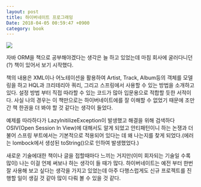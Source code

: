 ```yaml
---
layout: post
title: 하이버네이트 프로그래밍
Date: 2018-04-05 00:59:47 +0900
category: book
---
```


![](http://image.yes24.com/momo/TopCate74/MidCate05/7346554.jpg)  

자바 ORM을 책으로 공부해야겠다는 생각은 늘 하고 있었는데 마침 회사에 굴러다니던(?) 책이 있어서 보기 시작했다.  

책의 내용은 XML이나 어노테이션을 활용하여 Artist, Track, Album등의 객체를 모델링을 하고 HQL과 크리테리아 쿼리, 그리고 스프링에서 사용할 수 있는 방법을 소개하고 있다.
설정 방법 부터 직접 따라할 수 있는 코드가 많아 입문용으로 적합할 듯한 서적이다. 
사실 나의 경우는 이 책만으로는 하이버네이트에를 잘 이해할 수 없었기 때문에 조만간 책 한권을 더 봐야 할 것 같다는 생각이 들었다.

예제를 따라하다가 LazyInitilizeException이 발생했고 해결을 위해 검색하다 OSIV(Open Session In View)에 대해서도 알게 되었고 안티패턴이니 하는 논쟁과 더불어
스프링 부트에서는 기본적으로 적용되어 있다는 데 왜 나는지를 찾게 되었다.(에러는 lombock에서 생성된 toString()으로 인하여 발생했었다.)

새로운 기술에대한 책이나 글을 접할때마다 느끼는 거지만(이미 회자되는 기술일 수록 많이) 나는 이걸 언제 써보나 하는 생각이 들 때가 많다. 하이버네이트는 예전 부터 한번 잘 사용해 보고 싶다는 생각을 가지고 있었는데 아주 다행스럽게도 신규 프로젝트를 진행할 일이 생길 것 같아 많이 다뤄 볼 수 있을 것 같다.  
